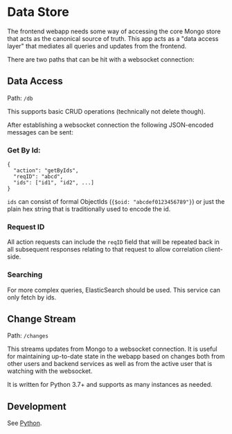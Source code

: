 # Data Store

The frontend webapp needs some way of accessing the core Mongo store that acts as the canonical
source of truth.  This app acts as a "data access layer" that mediates all queries and updates from
the frontend.

There are two paths that can be hit with a websocket connection:

## Data Access

Path: `/db`

This supports basic CRUD operations (technically not delete though).

After establishing a websocket connection the following JSON-encoded messages can be sent:

### Get By Id:

   ```
   {
     "action": "getByIds",
     "reqID": "abcd",
     "ids": ["id1", "id2", ...]
   }
   ```

`ids` can consist of formal ObjectIds (`{$oid: "abcdef0123456789"}`) or just the plain hex string
that is traditionally used to encode the id.


### Request ID
All action requests can include the `reqID` field that will be repeated back in all subsequent
responses relating to that request to allow correlation client-side.

### Searching
For more complex queries, ElasticSearch should be used.  This service can only fetch by ids.


## Change Stream

Path: `/changes`

This streams updates from Mongo to a websocket connection.  It is useful for maintaining up-to-date
state in the webapp based on changes both from other users and backend services as well as from the
active user that is watching with the websocket.

It is written for Python 3.7+ and supports as many instances as needed.

## Development

See [Python](../README.md#python).
